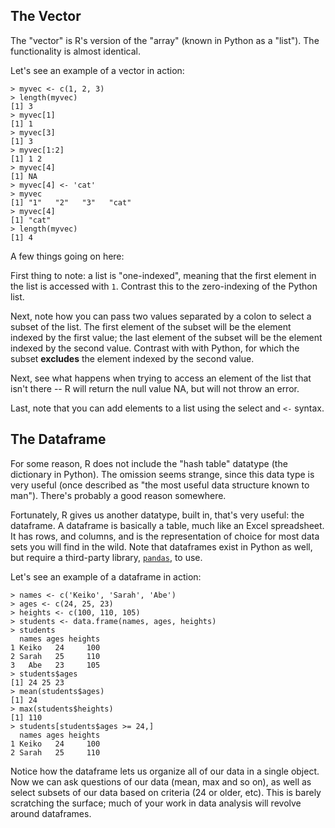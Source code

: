 ## The Vector

The "vector" is R's version of the "array" (known in Python as a "list"). The functionality is almost identical.

Let's see an example of a vector in action:

```
> myvec <- c(1, 2, 3)
> length(myvec)
[1] 3
> myvec[1]
[1] 1
> myvec[3]
[1] 3
> myvec[1:2]
[1] 1 2
> myvec[4]
[1] NA
> myvec[4] <- 'cat'
> myvec
[1] "1"   "2"   "3"   "cat"
> myvec[4]
[1] "cat"
> length(myvec)
[1] 4
```

A few things going on here:

First thing to note: a list is "one-indexed", meaning that the first element in the list is accessed with `1`. Contrast this to the zero-indexing of the Python list.

Next, note how you can pass two values separated by a colon to select a subset of the list. The first element of the subset will be the element indexed by the first value; the last element of the subset will be the element indexed by the second value. Contrast with with Python, for which the subset **excludes** the element indexed by the second value.

Next, see what happens when trying to access an element of the list that isn't there -- R will return the null value NA, but will not throw an error.

Last, note that you can add elements to a list using the select and `<-` syntax.

## The Dataframe

For some reason, R does not include the "hash table" datatype (the dictionary in Python). The omission seems strange, since this data type is very useful (once described as "the most useful data structure known to man"). There's probably a good reason somewhere.

Fortunately, R gives us another datatype, built in, that's very useful: the dataframe. A dataframe is basically a table, much like an Excel spreadsheet. It has rows, and columns, and is the representation of choice for most data sets you will find in the wild. Note that dataframes exist in Python as well, but require a third-party library, [`pandas`](http://pandas.pydata.org/), to use.

Let's see an example of a dataframe in action:

```
> names <- c('Keiko', 'Sarah', 'Abe')
> ages <- c(24, 25, 23)
> heights <- c(100, 110, 105)
> students <- data.frame(names, ages, heights)
> students
  names ages heights
1 Keiko   24     100
2 Sarah   25     110
3   Abe   23     105
> students$ages
[1] 24 25 23
> mean(students$ages)
[1] 24
> max(students$heights)
[1] 110
> students[students$ages >= 24,]
  names ages heights
1 Keiko   24     100
2 Sarah   25     110

```

Notice how the dataframe lets us organize all of our data in a single object. Now we can ask questions of our data (mean, max and so on), as well as select subsets of our data based on criteria (24 or older, etc). This is barely scratching the surface; much of your work in data analysis will revolve around dataframes.
